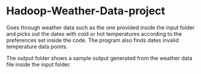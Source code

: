 # Hadoop-Weather-Data-project

Goes through weather data such as the one provided inside the input folder and picks out the dates with cold or hot temperatures 
according to the preferences set inside the code.
The program also finds dates invalid temperature data points.

The output folder shows a sample output generated from the weather data file inside the input folder.
